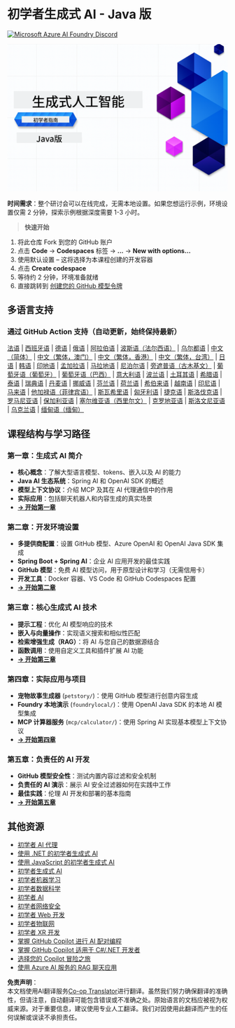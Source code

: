 <!--
CO_OP_TRANSLATOR_METADATA:
{
  "original_hash": "d684972689e288a83779255116bb42c3",
  "translation_date": "2025-07-27T08:35:05+00:00",
  "source_file": "README.md",
  "language_code": "zh"
}
-->
# 初学者生成式 AI - Java 版
[![Microsoft Azure AI Foundry Discord](https://dcbadge.limes.pink/api/server/ByRwuEEgH4)](https://discord.com/invite/ByRwuEEgH4)

![初学者生成式 AI - Java 版](../../translated_images/beg-genai-series.8b48be9951cc574c25f8a3accba949bfd03c2f008e2c613283a1b47316fbee68.zh.png)

**时间需求**：整个研讨会可以在线完成，无需本地设置。如果您想运行示例，环境设置仅需 2 分钟，探索示例根据深度需要 1-3 小时。

> **快速开始**

1. 将此仓库 Fork 到您的 GitHub 账户
2. 点击 **Code** → **Codespaces** 标签 → **...** → **New with options...**
3. 使用默认设置 – 这将选择为本课程创建的开发容器
4. 点击 **Create codespace**
5. 等待约 2 分钟，环境准备就绪
6. 直接跳转到 [创建您的 GitHub 模型令牌](./02-SetupDevEnvironment/README.md#step-2-create-a-github-personal-access-token)

## 多语言支持

### 通过 GitHub Action 支持（自动更新，始终保持最新）

[法语](../fr/README.md) | [西班牙语](../es/README.md) | [德语](../de/README.md) | [俄语](../ru/README.md) | [阿拉伯语](../ar/README.md) | [波斯语（法尔西语）](../fa/README.md) | [乌尔都语](../ur/README.md) | [中文（简体）](./README.md) | [中文（繁体，澳门）](../mo/README.md) | [中文（繁体，香港）](../hk/README.md) | [中文（繁体，台湾）](../tw/README.md) | [日语](../ja/README.md) | [韩语](../ko/README.md) | [印地语](../hi/README.md) | [孟加拉语](../bn/README.md) | [马拉地语](../mr/README.md) | [尼泊尔语](../ne/README.md) | [旁遮普语（古木基文）](../pa/README.md) | [葡萄牙语（葡萄牙）](../pt/README.md) | [葡萄牙语（巴西）](../br/README.md) | [意大利语](../it/README.md) | [波兰语](../pl/README.md) | [土耳其语](../tr/README.md) | [希腊语](../el/README.md) | [泰语](../th/README.md) | [瑞典语](../sv/README.md) | [丹麦语](../da/README.md) | [挪威语](../no/README.md) | [芬兰语](../fi/README.md) | [荷兰语](../nl/README.md) | [希伯来语](../he/README.md) | [越南语](../vi/README.md) | [印尼语](../id/README.md) | [马来语](../ms/README.md) | [他加禄语（菲律宾语）](../tl/README.md) | [斯瓦希里语](../sw/README.md) | [匈牙利语](../hu/README.md) | [捷克语](../cs/README.md) | [斯洛伐克语](../sk/README.md) | [罗马尼亚语](../ro/README.md) | [保加利亚语](../bg/README.md) | [塞尔维亚语（西里尔文）](../sr/README.md) | [克罗地亚语](../hr/README.md) | [斯洛文尼亚语](../sl/README.md) | [乌克兰语](../uk/README.md) | [缅甸语（缅甸）](../my/README.md)

## 课程结构与学习路径

### **第一章：生成式 AI 简介**
- **核心概念**：了解大型语言模型、tokens、嵌入以及 AI 的能力
- **Java AI 生态系统**：Spring AI 和 OpenAI SDK 的概述
- **模型上下文协议**：介绍 MCP 及其在 AI 代理通信中的作用
- **实际应用**：包括聊天机器人和内容生成的真实场景
- **[→ 开始第一章](./01-IntroToGenAI/README.md)**

### **第二章：开发环境设置**
- **多提供商配置**：设置 GitHub 模型、Azure OpenAI 和 OpenAI Java SDK 集成
- **Spring Boot + Spring AI**：企业 AI 应用开发的最佳实践
- **GitHub 模型**：免费 AI 模型访问，用于原型设计和学习（无需信用卡）
- **开发工具**：Docker 容器、VS Code 和 GitHub Codespaces 配置
- **[→ 开始第二章](./02-SetupDevEnvironment/README.md)**

### **第三章：核心生成式 AI 技术**
- **提示工程**：优化 AI 模型响应的技术
- **嵌入与向量操作**：实现语义搜索和相似性匹配
- **检索增强生成（RAG）**：将 AI 与您自己的数据源结合
- **函数调用**：使用自定义工具和插件扩展 AI 功能
- **[→ 开始第三章](./03-CoreGenerativeAITechniques/README.md)**

### **第四章：实际应用与项目**
- **宠物故事生成器** (`petstory/`)：使用 GitHub 模型进行创意内容生成
- **Foundry 本地演示** (`foundrylocal/`)：使用 OpenAI Java SDK 的本地 AI 模型集成
- **MCP 计算器服务** (`mcp/calculator/`)：使用 Spring AI 实现基本模型上下文协议
- **[→ 开始第四章](./04-PracticalSamples/README.md)**

### **第五章：负责任的 AI 开发**
- **GitHub 模型安全性**：测试内置内容过滤和安全机制
- **负责任的 AI 演示**：展示 AI 安全过滤器如何在实践中工作
- **最佳实践**：伦理 AI 开发和部署的基本指南
- **[→ 开始第五章](./05-ResponsibleGenAI/README.md)**

## 其他资源

- [初学者 AI 代理](https://github.com/microsoft/ai-agents-for-beginners)
- [使用 .NET 的初学者生成式 AI](https://github.com/microsoft/Generative-AI-for-beginners-dotnet)
- [使用 JavaScript 的初学者生成式 AI](https://github.com/microsoft/generative-ai-with-javascript)
- [初学者生成式 AI](https://github.com/microsoft/generative-ai-for-beginners)
- [初学者机器学习](https://aka.ms/ml-beginners)
- [初学者数据科学](https://aka.ms/datascience-beginners)
- [初学者 AI](https://aka.ms/ai-beginners)
- [初学者网络安全](https://github.com/microsoft/Security-101)
- [初学者 Web 开发](https://aka.ms/webdev-beginners)
- [初学者物联网](https://aka.ms/iot-beginners)
- [初学者 XR 开发](https://github.com/microsoft/xr-development-for-beginners)
- [掌握 GitHub Copilot 进行 AI 配对编程](https://aka.ms/GitHubCopilotAI)
- [掌握 GitHub Copilot 适用于 C#/.NET 开发者](https://github.com/microsoft/mastering-github-copilot-for-dotnet-csharp-developers)
- [选择您的 Copilot 冒险之旅](https://github.com/microsoft/CopilotAdventures)
- [使用 Azure AI 服务的 RAG 聊天应用](https://github.com/Azure-Samples/azure-search-openai-demo-java)

**免责声明**：  
本文档使用AI翻译服务[Co-op Translator](https://github.com/Azure/co-op-translator)进行翻译。虽然我们努力确保翻译的准确性，但请注意，自动翻译可能包含错误或不准确之处。原始语言的文档应被视为权威来源。对于重要信息，建议使用专业人工翻译。我们对因使用此翻译而产生的任何误解或误读不承担责任。